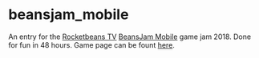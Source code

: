 # beansjam_mobile
An entry for the [Rocketbeans TV](https://www.rocketbeans.tv/) [BeansJam Mobile](https://itch.io/jam/beansjam) game jam 2018.
Done for fun in 48 hours.
Game page can be fount [here](https://ndbiller.itch.io/all-night-polka-in-the-bayou).

